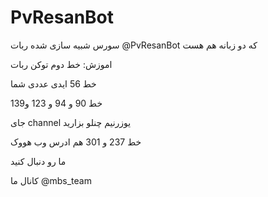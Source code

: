 # PvResanBot

سورس شبیه سازی شده ربات @PvResanBot که دو زبانه هم هست


اموزش:
خط دوم توکن ربات

خط 56 ایدی عددی شما


خط 90 و 94 و 123 و139

جای channel یوزرنیم چنلو بزارید

خط 237 و 301 هم ادرس وب هووک 

ما رو دنبال کنید



کانال ما
@mbs_team

